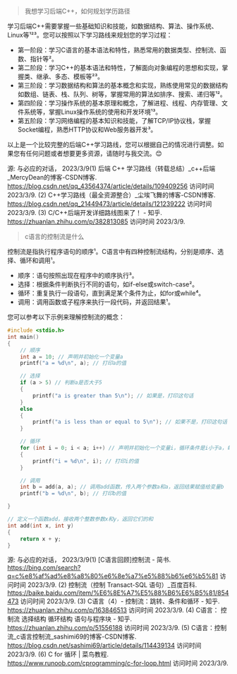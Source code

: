 > 我想学习后端C++，如何规划学历路径

学习后端C++需要掌握一些基础知识和技能，如数据结构、算法、操作系统、Linux等¹²³。您可以按照以下学习路线来规划您的学习过程：

- 第一阶段：学习C语言的基本语法和特性，熟悉常用的数据类型、控制流、函数、指针等²。
- 第二阶段：学习C++的基本语法和特性，了解面向对象编程的思想和实现，掌握类、继承、多态、模板等²³。
- 第三阶段：学习数据结构和算法的基本概念和实现，熟练使用常见的数据结构如数组、链表、栈、队列、树等，掌握常用的算法如排序、搜索、递归等¹²。
- 第四阶段：学习操作系统的基本原理和概念，了解进程、线程、内存管理、文件系统等，掌握Linux操作系统的使用和开发环境¹³。
- 第五阶段：学习网络编程的基本知识和技能，了解TCP/IP协议栈，掌握Socket编程，熟悉HTTP协议和Web服务器开发³。

以上是一个比较完整的后端C++学习路线，您可以根据自己的情况进行调整。如果您有任何问题或者想要更多资源，请随时与我交流。😊

源: 与必应的对话， 2023/3/9(1) 后端 C++ 学习路线（转载总结）_c++后端_MercyDean的博客-CSDN博客. https://blog.csdn.net/qq_43564374/article/details/109409256 访问时间 2023/3/9.
(2) C++学习路线（最全资源整合）_尘埃飞舞的博客-CSDN博客. https://blog.csdn.net/qq_21449473/article/details/121239222 访问时间 2023/3/9.
(3) C/C++后端开发详细路线图来了！ - 知乎. https://zhuanlan.zhihu.com/p/382813085 访问时间 2023/3/9.


> c语言的控制流是什么

控制流是指执行程序语句的顺序¹。C语言中有四种控制流结构，分别是顺序、选择、循环和调用¹。

- 顺序：语句按照出现在程序中的顺序执行³。
- 选择：根据条件判断执行不同的语句，如if-else或switch-case²。
- 循环：重复执行一段语句，直到满足某个条件为止，如for或while⁴。
- 调用：调用函数或子程序来执行一段代码，并返回结果¹。

您可以参考以下示例来理解控制流的概念：

```c
#include <stdio.h>
int main()
{
    // 顺序
    int a = 10; // 声明并初始化一个变量a
    printf("a = %d\n", a); // 打印a的值

    // 选择
    if (a > 5) // 判断a是否大于5
    {
        printf("a is greater than 5\n"); // 如果是，打印这句话
    }
    else
    {
        printf("a is less than or equal to 5\n"); // 如果不是，打印这句话
    }

    // 循环
    for (int i = 0; i < a; i++) // 声明并初始化一个变量i，循环条件是i小于a，每次循环后i加1
    {
        printf("i = %d\n", i); // 打印i的值
    }

    // 调用
    int b = add(a, a); // 调用add函数，传入两个参数a和a，返回结果赋值给变量b
    printf("b = %d\n", b); // 打印b的值

}

// 定义一个函数add，接收两个整数参数x和y，返回它们的和
int add(int x, int y)
{
    return x + y;
}
```

源: 与必应的对话， 2023/3/9(1) [C语言回顾]控制流 - 简书. https://bing.com/search?q=c%e8%af%ad%e8%a8%80%e6%8e%a7%e5%88%b6%e6%b5%81 访问时间 2023/3/9.
(2) 控制流（控制 Transact-SQL 语句）_百度百科. https://baike.baidu.com/item/%E6%8E%A7%E5%88%B6%E6%B5%81/854473 访问时间 2023/3/9.
(3) C语言（4）- 控制流：跳转、条件和循环 - 知乎. https://zhuanlan.zhihu.com/p/163846513 访问时间 2023/3/9.
(4) C语言： 控制流 选择结构 循环结构 语句与程序块 - 知乎. https://zhuanlan.zhihu.com/p/51556188 访问时间 2023/3/9.
(5) C语言：控制流_c语言控制流_sashimi69的博客-CSDN博客. https://blog.csdn.net/sashimi69/article/details/114439134 访问时间 2023/3/9.
(6) C for 循环 | 菜鸟教程. https://www.runoob.com/cprogramming/c-for-loop.html 访问时间 2023/3/9.


